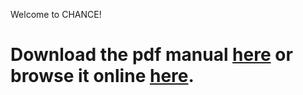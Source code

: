 Welcome to CHANCE!

Download the pdf manual [here](/songlab/chance/raw/master/CHANCE-Manual.pdf)
or browse it online [here](/songlab/chance/wiki/CHANCE-Manual).
======